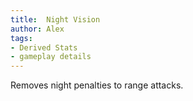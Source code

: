 ```yaml
---
title:  Night Vision
author: Alex
tags:
- Derived Stats
- gameplay details
---                               
```






Removes night penalties to range attacks.


